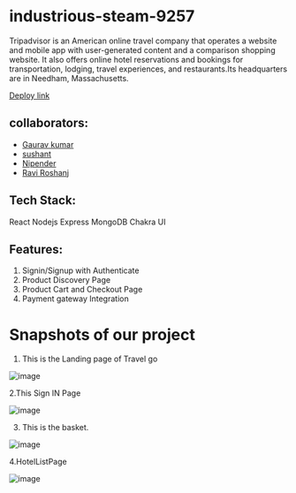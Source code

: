 # industrious-steam-9257
Tripadvisor is an American online travel company that operates a website and mobile app with user-generated content and a comparison shopping website. It also offers online hotel reservations and bookings for transportation, lodging, travel experiences, and restaurants.Its headquarters are in Needham, Massachusetts.



[Deploy link](https://tripadvisor-rsoni2843.web.app/)



## collaborators:
- [Gaurav kumar](https://github.com/erGaurav13)
- [sushant ](https://github.com/sushantkr961)
- [Nipender ](https://github.com/rsoni2843)
- [Ravi Roshanj]()



## Tech Stack:

<p>
React
Nodejs
Express
MongoDB
Chakra UI
</p>

## Features:
1. Signin/Signup with Authenticate 
2. Product Discovery Page
3. Product Cart and Checkout Page
4. Payment gateway Integration 



<h1>Snapshots of our project</h1>

1. This is the Landing page of Travel go

![image](https://github.com/sushantkr961/Travel-Go/blob/main/Snapshot/Homepage.PNG)


2.This  Sign IN Page

![image](https://github.com/sushantkr961/Travel-Go/blob/main/Snapshot/sigininpage.PNG)

 

3. This is the basket.

![image](https://github.com/erGaurav13/Sephore-Clone/blob/main/Sephora/Cart%20Page.png)

4.HotelListPage

![image](https://github.com/sushantkr961/Travel-Go/blob/main/Snapshot/HotelistPage.PNG)






